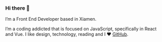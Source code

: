 ### Hi there 👋

I’m a Front End Developer based in Xiamen.

I’m a coding addicted that is focused on JavaScript, specifically in React and Vue. I like design, technology, reading and I ❤️ [GitHub](https://github.com/zhuowenli).

<!--
**zhuowenli/zhuowenli** is a ✨ _special_ ✨ repository because its `README.md` (this file) appears on your GitHub profile.

Here are some ideas to get you started:

- 🔭 I’m currently working on ...
- 🌱 I’m currently learning ...
- 👯 I’m looking to collaborate on ...
- 🤔 I’m looking for help with ...
- 💬 Ask me about ...
- 📫 How to reach me: ...
- 😄 Pronouns: ...
- ⚡ Fun fact: ...
-->
